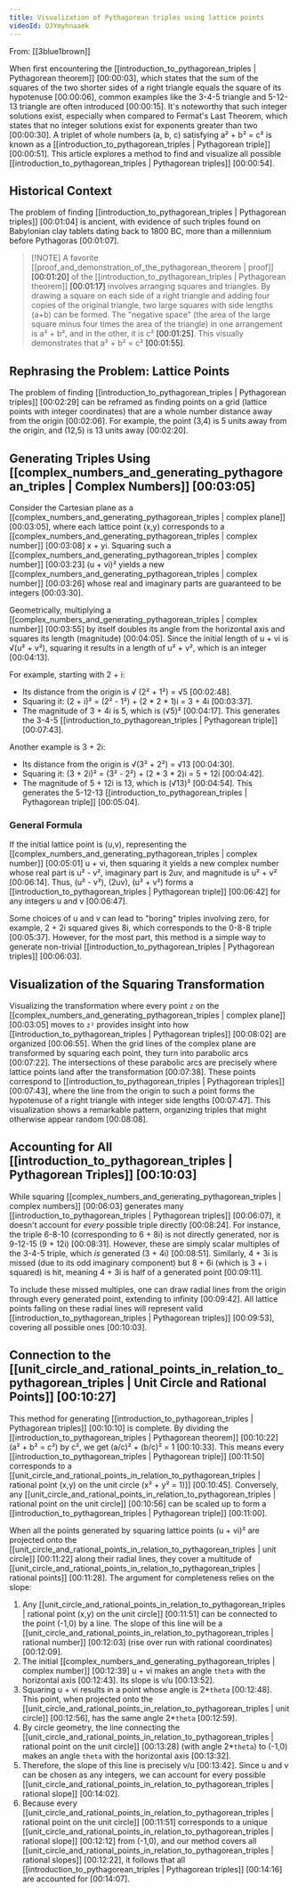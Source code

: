 ```yaml
---
title: Visualization of Pythagorean triples using lattice points
videoId: QJYmyhnaaek
---
```


From: [[3blue1brown]] <br/> 

When first encountering the [[introduction_to_pythagorean_triples | Pythagorean theorem]] <a class="yt-timestamp" data-t="00:00:03">[00:00:03]</a>, which states that the sum of the squares of the two shorter sides of a right triangle equals the square of its hypotenuse <a class="yt-timestamp" data-t="00:00:06">[00:00:06]</a>, common examples like the 3-4-5 triangle and 5-12-13 triangle are often introduced <a class="yt-timestamp" data-t="00:00:15">[00:00:15]</a>. It's noteworthy that such integer solutions exist, especially when compared to Fermat's Last Theorem, which states that no integer solutions exist for exponents greater than two <a class="yt-timestamp" data-t="00:00:30">[00:00:30]</a>. A triplet of whole numbers (a, b, c) satisfying a² + b² = c² is known as a [[introduction_to_pythagorean_triples | Pythagorean triple]] <a class="yt-timestamp" data-t="00:00:51">[00:00:51]</a>. This article explores a method to find and visualize all possible [[introduction_to_pythagorean_triples | Pythagorean triples]] <a class="yt-timestamp" data-t="00:00:54">[00:00:54]</a>.

## Historical Context
The problem of finding [[introduction_to_pythagorean_triples | Pythagorean triples]] <a class="yt-timestamp" data-t="00:01:04">[00:01:04]</a> is ancient, with evidence of such triples found on Babylonian clay tablets dating back to 1800 BC, more than a millennium before Pythagoras <a class="yt-timestamp" data-t="00:01:07">[00:01:07]</a>.

> [!NOTE] A favorite [[proof_and_demonstration_of_the_pythagorean_theorem | proof]] <a class="yt-timestamp" data-t="00:01:20">[00:01:20]</a> of the [[introduction_to_pythagorean_triples | Pythagorean theorem]] <a class="yt-timestamp" data-t="00:01:17">[00:01:17]</a> involves arranging squares and triangles. By drawing a square on each side of a right triangle and adding four copies of the original triangle, two large squares with side lengths (a+b) can be formed. The "negative space" (the area of the large square minus four times the area of the triangle) in one arrangement is a² + b², and in the other, it is c² <a class="yt-timestamp" data-t="00:01:25">[00:01:25]</a>. This visually demonstrates that a² + b² = c² <a class="yt-timestamp" data-t="00:01:55">[00:01:55]</a>.

## Rephrasing the Problem: Lattice Points
The problem of finding [[introduction_to_pythagorean_triples | Pythagorean triples]] <a class="yt-timestamp" data-t="00:02:29">[00:02:29]</a> can be reframed as finding points on a grid (lattice points with integer coordinates) that are a whole number distance away from the origin <a class="yt-timestamp" data-t="00:02:06">[00:02:06]</a>. For example, the point (3,4) is 5 units away from the origin, and (12,5) is 13 units away <a class="yt-timestamp" data-t="00:02:20">[00:02:20]</a>.

## Generating Triples Using [[complex_numbers_and_generating_pythagorean_triples | Complex Numbers]] <a class="yt-timestamp" data-t="00:03:05">[00:03:05]</a>
Consider the Cartesian plane as a [[complex_numbers_and_generating_pythagorean_triples | complex plane]] <a class="yt-timestamp" data-t="00:03:05">[00:03:05]</a>, where each lattice point (x,y) corresponds to a [[complex_numbers_and_generating_pythagorean_triples | complex number]] <a class="yt-timestamp" data-t="00:03:08">[00:03:08]</a> x + yi. Squaring such a [[complex_numbers_and_generating_pythagorean_triples | complex number]] <a class="yt-timestamp" data-t="00:03:23">[00:03:23]</a> (u + vi)² yields a new [[complex_numbers_and_generating_pythagorean_triples | complex number]] <a class="yt-timestamp" data-t="00:03:26">[00:03:26]</a> whose real and imaginary parts are guaranteed to be integers <a class="yt-timestamp" data-t="00:03:30">[00:03:30]</a>.

Geometrically, multiplying a [[complex_numbers_and_generating_pythagorean_triples | complex number]] <a class="yt-timestamp" data-t="00:03:55">[00:03:55]</a> by itself doubles its angle from the horizontal axis and squares its length (magnitude) <a class="yt-timestamp" data-t="00:04:05">[00:04:05]</a>. Since the initial length of u + vi is √(u² + v²), squaring it results in a length of u² + v², which is an integer <a class="yt-timestamp" data-t="00:04:13">[00:04:13]</a>.

For example, starting with 2 + i:
*   Its distance from the origin is √ (2² + 1²) = √5 <a class="yt-timestamp" data-t="00:02:48">[00:02:48]</a>.
*   Squaring it: (2 + i)² = (2² - 1²) + (2 * 2 * 1)i = 3 + 4i <a class="yt-timestamp" data-t="00:03:37">[00:03:37]</a>.
*   The magnitude of 3 + 4i is 5, which is (√5)² <a class="yt-timestamp" data-t="00:04:17">[00:04:17]</a>. This generates the 3-4-5 [[introduction_to_pythagorean_triples | Pythagorean triple]] <a class="yt-timestamp" data-t="00:07:43">[00:07:43]</a>.

Another example is 3 + 2i:
*   Its distance from the origin is √(3² + 2²) = √13 <a class="yt-timestamp" data-t="00:04:30">[00:04:30]</a>.
*   Squaring it: (3 + 2i)² = (3² - 2²) + (2 * 3 * 2)i = 5 + 12i <a class="yt-timestamp" data-t="00:04:42">[00:04:42]</a>.
*   The magnitude of 5 + 12i is 13, which is (√13)² <a class="yt-timestamp" data-t="00:04:54">[00:04:54]</a>. This generates the 5-12-13 [[introduction_to_pythagorean_triples | Pythagorean triple]] <a class="yt-timestamp" data-t="00:05:04">[00:05:04]</a>.

### General Formula
If the initial lattice point is (u,v), representing the [[complex_numbers_and_generating_pythagorean_triples | complex number]] <a class="yt-timestamp" data-t="00:05:01">[00:05:01]</a> u + vi, then squaring it yields a new complex number whose real part is u² - v², imaginary part is 2uv, and magnitude is u² + v² <a class="yt-timestamp" data-t="00:06:14">[00:06:14]</a>. Thus, (u² - v²), (2uv), (u² + v²) forms a [[introduction_to_pythagorean_triples | Pythagorean triple]] <a class="yt-timestamp" data-t="00:06:42">[00:06:42]</a> for any integers u and v <a class="yt-timestamp" data-t="00:06:47">[00:06:47]</a>.

Some choices of u and v can lead to "boring" triples involving zero, for example, 2 + 2i squared gives 8i, which corresponds to the 0-8-8 triple <a class="yt-timestamp" data-t="00:05:37">[00:05:37]</a>. However, for the most part, this method is a simple way to generate non-trivial [[introduction_to_pythagorean_triples | Pythagorean triples]] <a class="yt-timestamp" data-t="00:06:03">[00:06:03]</a>.

## Visualization of the Squaring Transformation
Visualizing the transformation where every point `z` on the [[complex_numbers_and_generating_pythagorean_triples | complex plane]] <a class="yt-timestamp" data-t="00:03:05">[00:03:05]</a> moves to `z²` provides insight into how [[introduction_to_pythagorean_triples | Pythagorean triples]] <a class="yt-timestamp" data-t="00:08:02">[00:08:02]</a> are organized <a class="yt-timestamp" data-t="00:06:55">[00:06:55]</a>. When the grid lines of the complex plane are transformed by squaring each point, they turn into parabolic arcs <a class="yt-timestamp" data-t="00:07:22">[00:07:22]</a>. The intersections of these parabolic arcs are precisely where lattice points land after the transformation <a class="yt-timestamp" data-t="00:07:38">[00:07:38]</a>. These points correspond to [[introduction_to_pythagorean_triples | Pythagorean triples]] <a class="yt-timestamp" data-t="00:07:43">[00:07:43]</a>, where the line from the origin to such a point forms the hypotenuse of a right triangle with integer side lengths <a class="yt-timestamp" data-t="00:07:47">[00:07:47]</a>. This visualization shows a remarkable pattern, organizing triples that might otherwise appear random <a class="yt-timestamp" data-t="00:08:08">[00:08:08]</a>.

## Accounting for All [[introduction_to_pythagorean_triples | Pythagorean Triples]] <a class="yt-timestamp" data-t="00:10:03">[00:10:03]</a>
While squaring [[complex_numbers_and_generating_pythagorean_triples | complex numbers]] <a class="yt-timestamp" data-t="00:06:03">[00:06:03]</a> generates many [[introduction_to_pythagorean_triples | Pythagorean triples]] <a class="yt-timestamp" data-t="00:06:07">[00:06:07]</a>, it doesn't account for *every* possible triple directly <a class="yt-timestamp" data-t="00:08:24">[00:08:24]</a>. For instance, the triple 6-8-10 (corresponding to 6 + 8i) is not directly generated, nor is 9-12-15 (9 + 12i) <a class="yt-timestamp" data-t="00:08:31">[00:08:31]</a>. However, these are simply scalar multiples of the 3-4-5 triple, which *is* generated (3 + 4i) <a class="yt-timestamp" data-t="00:08:51">[00:08:51]</a>. Similarly, 4 + 3i is missed (due to its odd imaginary component) but 8 + 6i (which is 3 + i squared) is hit, meaning 4 + 3i is half of a generated point <a class="yt-timestamp" data-t="00:09:11">[00:09:11]</a>.

To include these missed multiples, one can draw radial lines from the origin through every generated point, extending to infinity <a class="yt-timestamp" data-t="00:09:42">[00:09:42]</a>. All lattice points falling on these radial lines will represent valid [[introduction_to_pythagorean_triples | Pythagorean triples]] <a class="yt-timestamp" data-t="00:09:53">[00:09:53]</a>, covering all possible ones <a class="yt-timestamp" data-t="00:10:03">[00:10:03]</a>.

## Connection to the [[unit_circle_and_rational_points_in_relation_to_pythagorean_triples | Unit Circle and Rational Points]] <a class="yt-timestamp" data-t="00:10:27">[00:10:27]</a>
This method for generating [[introduction_to_pythagorean_triples | Pythagorean triples]] <a class="yt-timestamp" data-t="00:10:10">[00:10:10]</a> is complete. By dividing the [[introduction_to_pythagorean_triples | Pythagorean theorem]] <a class="yt-timestamp" data-t="00:10:22">[00:10:22]</a> (a² + b² = c²) by c², we get (a/c)² + (b/c)² = 1 <a class="yt-timestamp" data-t="00:10:33">[00:10:33]</a>. This means every [[introduction_to_pythagorean_triples | Pythagorean triple]] <a class="yt-timestamp" data-t="00:11:50">[00:11:50]</a> corresponds to a [[unit_circle_and_rational_points_in_relation_to_pythagorean_triples | rational point (x,y) on the unit circle (x² + y² = 1)]] <a class="yt-timestamp" data-t="00:10:45">[00:10:45]</a>. Conversely, any [[unit_circle_and_rational_points_in_relation_to_pythagorean_triples | rational point on the unit circle]] <a class="yt-timestamp" data-t="00:10:56">[00:10:56]</a> can be scaled up to form a [[introduction_to_pythagorean_triples | Pythagorean triple]] <a class="yt-timestamp" data-t="00:11:00">[00:11:00]</a>.

When all the points generated by squaring lattice points (u + vi)² are projected onto the [[unit_circle_and_rational_points_in_relation_to_pythagorean_triples | unit circle]] <a class="yt-timestamp" data-t="00:11:22">[00:11:22]</a> along their radial lines, they cover a multitude of [[unit_circle_and_rational_points_in_relation_to_pythagorean_triples | rational points]] <a class="yt-timestamp" data-t="00:11:28">[00:11:28]</a>. The argument for completeness relies on the slope:
1.  Any [[unit_circle_and_rational_points_in_relation_to_pythagorean_triples | rational point (x,y) on the unit circle]] <a class="yt-timestamp" data-t="00:11:51">[00:11:51]</a> can be connected to the point (-1,0) by a line. The slope of this line will be a [[unit_circle_and_rational_points_in_relation_to_pythagorean_triples | rational number]] <a class="yt-timestamp" data-t="00:12:03">[00:12:03]</a> (rise over run with rational coordinates) <a class="yt-timestamp" data-t="00:12:09">[00:12:09]</a>.
2.  The initial [[complex_numbers_and_generating_pythagorean_triples | complex number]] <a class="yt-timestamp" data-t="00:12:39">[00:12:39]</a> u + vi makes an angle `theta` with the horizontal axis <a class="yt-timestamp" data-t="00:12:43">[00:12:43]</a>. Its slope is v/u <a class="yt-timestamp" data-t="00:13:52">[00:13:52]</a>.
3.  Squaring u + vi results in a point whose angle is 2*`theta` <a class="yt-timestamp" data-t="00:12:48">[00:12:48]</a>. This point, when projected onto the [[unit_circle_and_rational_points_in_relation_to_pythagorean_triples | unit circle]] <a class="yt-timestamp" data-t="00:12:56">[00:12:56]</a>, has the same angle 2*`theta` <a class="yt-timestamp" data-t="00:12:59">[00:12:59]</a>.
4.  By circle geometry, the line connecting the [[unit_circle_and_rational_points_in_relation_to_pythagorean_triples | rational point on the unit circle]] <a class="yt-timestamp" data-t="00:13:28">[00:13:28]</a> (with angle 2*`theta`) to (-1,0) makes an angle `theta` with the horizontal axis <a class="yt-timestamp" data-t="00:13:32">[00:13:32]</a>.
5.  Therefore, the slope of this line is precisely v/u <a class="yt-timestamp" data-t="00:13:42">[00:13:42]</a>. Since u and v can be chosen as any integers, we can account for every possible [[unit_circle_and_rational_points_in_relation_to_pythagorean_triples | rational slope]] <a class="yt-timestamp" data-t="00:14:02">[00:14:02]</a>.
6.  Because every [[unit_circle_and_rational_points_in_relation_to_pythagorean_triples | rational point on the unit circle]] <a class="yt-timestamp" data-t="00:11:51">[00:11:51]</a> corresponds to a unique [[unit_circle_and_rational_points_in_relation_to_pythagorean_triples | rational slope]] <a class="yt-timestamp" data-t="00:12:12">[00:12:12]</a> from (-1,0), and our method covers all [[unit_circle_and_rational_points_in_relation_to_pythagorean_triples | rational slopes]] <a class="yt-timestamp" data-t="00:12:22">[00:12:22]</a>, it follows that all [[introduction_to_pythagorean_triples | Pythagorean triples]] <a class="yt-timestamp" data-t="00:14:16">[00:14:16]</a> are accounted for <a class="yt-timestamp" data-t="00:14:07">[00:14:07]</a>.